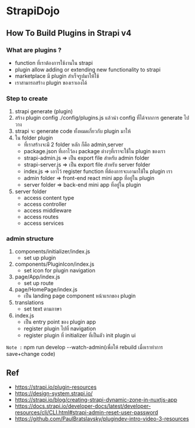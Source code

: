 # StrapiDojo

## How To Build Plugins in Strapi v4

### What are plugins ?

- function ที่เราต้องการใช้งานใน strapi
- plugin allow adding or extending new functionality to strapi
- marketplace มี plugin สำเร็จรูปมาให้ใช้
- เราสามารถสร้าง plugin ของเราเองได้

### Step to create

1. strapi generate (plugin)
2. สร้าง plugin config ./config/plugins.js แล้วนำ config ที่ได้จากการ generate ไปวาง
3. strapi จะ generate code ทั้งหมดเกี่ยวกับ plugin มาให้
4. ใน folder plugin
   - ที่เราสร้างจะมี 2 folder หลัก ก็คือ admin,server
   - package.json ที่เอาไว้ลง package ต่างๆที่เราจะใช้ใน plugin ของเรา
   - strapi-admin.js => เป็น export file สำหรับ admin folder
   - strapi-server.js => เป็น export file สำหรับ server folder
   - index.js => เอาไว้ register function ที่ต้องการจะเอามาใช้ใน plugin เรา
   - admin folder => front-end react mini app ที่อยู่ใน plugin
   - server folder => back-end mini app ที่อยู่ใน plugin
5. server folder
   - access content type
   - access controller
   - access middleware
   - access routes
   - access services

### admin structure

1. components/initializer/index.js
   - set up plugin
2. components/PluginIcon/index.js
   - set icon for plugin navigation
3. page/App/index.js
   - set up route
4. page/HomePage/index.js
   - เป็น landing page component หน้าแรกของ plugin
5. translations
   - set text ตามภาษา
6. index.js
   - เป็น entry point ของ plugin app
   - register plugin ไปที่ navigation
   - register plugin ที่ initializer ที่เป็นตัว init plugin ui

`Note :` npm run develop --watch-admin(เพื่อให้ rebuild เมื่อเราทำการ save+change code)

## Ref

- https://strapi.io/plugin-resources
- https://design-system.strapi.io/
- https://strapi.io/blog/creating-strapi-dynamic-zone-in-nuxtjs-app
- https://docs.strapi.io/developer-docs/latest/developer-resources/cli/CLI.html#strapi-admin-reset-user-password
- https://github.com/PaulBratslavsky/plugindev-intro-video-3-resources
